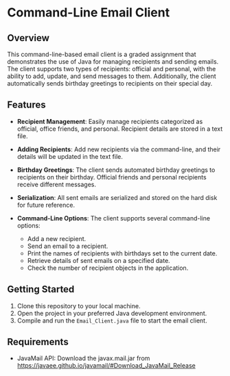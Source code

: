 # Command-Line Email Client

## Overview

This command-line-based email client is a graded assignment that demonstrates the use of Java for managing recipients and sending emails. The client supports two types of recipients: official and personal, with the ability to add, update, and send messages to them. Additionally, the client automatically sends birthday greetings to recipients on their special day.

## Features

- **Recipient Management**: Easily manage recipients categorized as official, office friends, and personal. Recipient details are stored in a text file.

- **Adding Recipients**: Add new recipients via the command-line, and their details will be updated in the text file.

- **Birthday Greetings**: The client sends automated birthday greetings to recipients on their birthday. Official friends and personal recipients receive different messages.

- **Serialization**: All sent emails are serialized and stored on the hard disk for future reference.

- **Command-Line Options**: The client supports several command-line options:
  - Add a new recipient.
  - Send an email to a recipient.
  - Print the names of recipients with birthdays set to the current date.
  - Retrieve details of sent emails on a specified date.
  - Check the number of recipient objects in the application.

## Getting Started

1. Clone this repository to your local machine.
2. Open the project in your preferred Java development environment.
3. Compile and run the `Email_Client.java` file to start the email client.

## Requirements

- JavaMail API: Download the javax.mail.jar from https://javaee.github.io/javamail/#Download_JavaMail_Release



